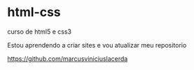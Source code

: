# html-css
 curso de html5 e css3

 Estou aprendendo a criar sites e vou atualizar meu repositorio
 
https://github.com/marcusviniciuslacerda
